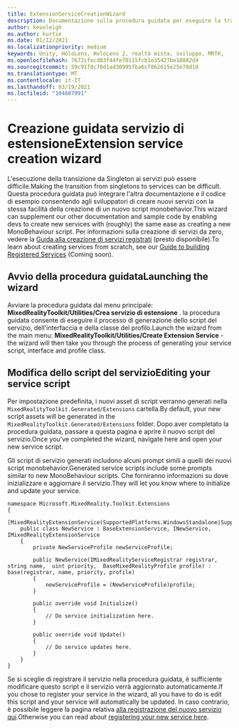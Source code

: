 ```yaml
---
title: ExtensionServiceCreationWizard
description: Documentazione sulla procedura guidata per eseguire la transizione da Singleton ai servizi MRTK
author: keveleigh
ms.author: kurtie
ms.date: 01/12/2021
ms.localizationpriority: medium
keywords: Unity, HoloLens, HoloLens 2, realtà mista, sviluppo, MRTK,
ms.openlocfilehash: 7672cfecd83f44fe70115fcb1e35427be10882d4
ms.sourcegitcommit: 59c91f8c70d1ad30995fba6cf862615e25e78d10
ms.translationtype: MT
ms.contentlocale: it-IT
ms.lasthandoff: 03/19/2021
ms.locfileid: "104687991"
---
```

# <a name="extension-service-creation-wizard"></a><span data-ttu-id="188ae-104">Creazione guidata servizio di estensione</span><span class="sxs-lookup"><span data-stu-id="188ae-104">Extension service creation wizard</span></span>

<span data-ttu-id="188ae-105">L'esecuzione della transizione da Singleton ai servizi può essere difficile.</span><span class="sxs-lookup"><span data-stu-id="188ae-105">Making the transition from singletons to services can be difficult.</span></span> <span data-ttu-id="188ae-106">Questa procedura guidata può integrare l'altra documentazione e il codice di esempio consentendo agli sviluppatori di creare nuovi servizi con la stessa facilità della creazione di un nuovo script monobehavior.</span><span class="sxs-lookup"><span data-stu-id="188ae-106">This wizard can supplement our other documentation and sample code by enabling devs to create new services with (roughly) the same ease as creating a new MonoBehaviour script.</span></span> <span data-ttu-id="188ae-107">Per informazioni sulla creazione di servizi da zero, vedere la [Guida alla creazione di servizi registrati](../../out-of-scope/MixedRealityConfigurationGuide.md) (presto disponibile).</span><span class="sxs-lookup"><span data-stu-id="188ae-107">To learn about creating services from scratch, see our [Guide to building Registered Services](../../out-of-scope/MixedRealityConfigurationGuide.md) (Coming soon).</span></span>

## <a name="launching-the-wizard"></a><span data-ttu-id="188ae-108">Avvio della procedura guidata</span><span class="sxs-lookup"><span data-stu-id="188ae-108">Launching the wizard</span></span>

<span data-ttu-id="188ae-109">Avviare la procedura guidata dal menu principale: **MixedRealityToolkit/Utilities/Crea servizio di estensione** . la procedura guidata consente di eseguire il processo di generazione dello script del servizio, dell'interfaccia e della classe del profilo.</span><span class="sxs-lookup"><span data-stu-id="188ae-109">Launch the wizard from the main menu: **MixedRealityToolkit/Utilities/Create Extension Service** - the wizard will then take you through the process of generating your service script, interface and profile class.</span></span>

## <a name="editing-your-service-script"></a><span data-ttu-id="188ae-110">Modifica dello script del servizio</span><span class="sxs-lookup"><span data-stu-id="188ae-110">Editing your service script</span></span>

<span data-ttu-id="188ae-111">Per impostazione predefinita, i nuovi asset di script verranno generati nella `MixedRealityToolkit.Generated/Extensions` cartella.</span><span class="sxs-lookup"><span data-stu-id="188ae-111">By default, your new script assets will be generated in the `MixedRealityToolkit.Generated/Extensions` folder.</span></span> <span data-ttu-id="188ae-112">Dopo aver completato la procedura guidata, passare a questa pagina e aprire il nuovo script del servizio.</span><span class="sxs-lookup"><span data-stu-id="188ae-112">Once you've completed the wizard, navigate here and open your new service script.</span></span>

<span data-ttu-id="188ae-113">Gli script di servizio generati includono alcuni prompt simili a quelli dei nuovi script monobehavior.</span><span class="sxs-lookup"><span data-stu-id="188ae-113">Generated service scripts include some prompts similar to new MonoBehaviour scripts.</span></span> <span data-ttu-id="188ae-114">Che forniranno informazioni su dove inizializzare e aggiornare il servizio.</span><span class="sxs-lookup"><span data-stu-id="188ae-114">They will let you know where to initialize and update your service.</span></span>

    namespace Microsoft.MixedReality.Toolkit.Extensions
    {
        [MixedRealityExtensionService(SupportedPlatforms.WindowsStandalone|SupportedPlatforms.MacStandalone|SupportedPlatforms.LinuxStandalone|SupportedPlatforms.WindowsUniversal)]
        public class NewService : BaseExtensionService, INewService, IMixedRealityExtensionService
        {
            private NewServiceProfile newServiceProfile;
    
            public NewService(IMixedRealityServiceRegistrar registrar,  string name,  uint priority,  BaseMixedRealityProfile profile) : base(registrar, name, priority, profile) 
            {
                newServiceProfile = (NewServiceProfile)profile;
            }
    
            public override void Initialize()
            {
                // Do service initialization here.
            }
    
            public override void Update()
            {
                // Do service updates here.
            }
        }
    }

<span data-ttu-id="188ae-115">Se si sceglie di registrare il servizio nella procedura guidata, è sufficiente modificare questo script e il servizio verrà aggiornato automaticamente.</span><span class="sxs-lookup"><span data-stu-id="188ae-115">If you chose to register your service in the wizard, all you have to do is edit this script and your service will automatically be updated.</span></span> <span data-ttu-id="188ae-116">In caso contrario, è possibile leggere la pagina relativa [alla registrazione del nuovo servizio qui](../../out-of-scope/MixedRealityConfigurationGuide.md).</span><span class="sxs-lookup"><span data-stu-id="188ae-116">Otherwise you can read about [registering your new service here](../../out-of-scope/MixedRealityConfigurationGuide.md).</span></span>
